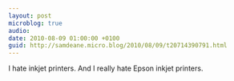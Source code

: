 ```yaml
---
layout: post
microblog: true
audio: 
date: 2010-08-09 01:00:00 +0100
guid: http://samdeane.micro.blog/2010/08/09/t20714390791.html
---
```

I hate inkjet printers. And I really hate Epson inkjet printers.

